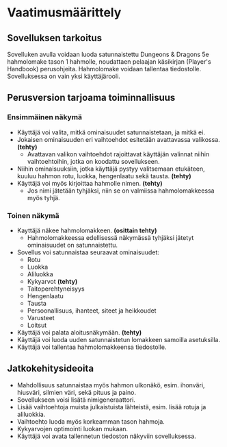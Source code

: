 # Vaatimusmäärittely

## Sovelluksen tarkoitus

Sovelluken avulla voidaan luoda satunnaistettu Dungeons & Dragons 5e hahmolomake tason 1 hahmolle, noudattaen pelaajan käsikirjan (Player's Handbook) perusohjeita. Hahmolomake voidaan tallentaa tiedostolle. Sovelluksessa on vain yksi käyttäjärooli.

## Perusversion tarjoama toiminnallisuus

### Ensimmäinen näkymä
- Käyttäjä voi valita, mitkä ominaisuudet satunnaistetaan, ja mitkä ei.
- Jokaisen ominaisuuden eri vaihtoehdot esitetään avattavassa valikossa. **(tehty)**
  - Avattavan valikon vaihtoehdot rajoittavat käyttäjän valinnat niihin vaihtoehtoihin, jotka on koodattu sovellukseen.
- Niihin ominaisuuksiin, jotka käyttäjä pystyy valitsemaan etukäteen, kuuluu hahmon rotu, luokka, hengenlaatu sekä tausta. **(tehty)**
- Käyttäjä voi myös kirjoittaa hahmolle nimen. **(tehty)**
  - Jos nimi jätetään tyhjäksi, niin se on valmiissa hahmolomakkeessa myös tyhjä.

### Toinen näkymä
- Kayttäjä näkee hahmolomakkeen. **(osittain tehty)**
  - Hahmolomakkeessa edellisessä näkymässä tyhjäksi jätetyt ominaisuudet on satunnaistettu. 
- Sovellus voi satunnaistaa seuraavat ominaisuudet:
  - Rotu
  - Luokka
  - Aliluokka
  - Kykyarvot **(tehty)**
  - Taitoperehtyneisyys
  - Hengenlaatu
  - Tausta
  - Persoonallisuus, ihanteet, siteet ja heikkoudet
  - Varusteet
  - Loitsut
- Käyttäjä voi palata aloitusnäkymään. **(tehty)**
- Käyttäjä voi luoda uuden satunnaistetun lomakkeen samoilla asetuksilla.
- Käyttäjä voi tallentaa hahmolomakkeensa tiedostolle.

## Jatkokehitysideoita

- Mahdollisuus satunnaistaa myös hahmon ulkonäkö, esim. ihonväri, hiusväri, silmien väri, sekä pituus ja paino.
- Sovellukseen voisi lisätä nimigeneraattori.
- Lisää vaihtoehtoja muista julkaistuista lähteistä, esim. lisää rotuja ja aliluokkia.
- Vaihtoehto luoda myös korkeamman tason hahmoja.
- Kykyarvojen optimointi luokan mukaan.
- Käyttäjä voi avata tallennetun tiedoston näkyviin sovelluksessa.
